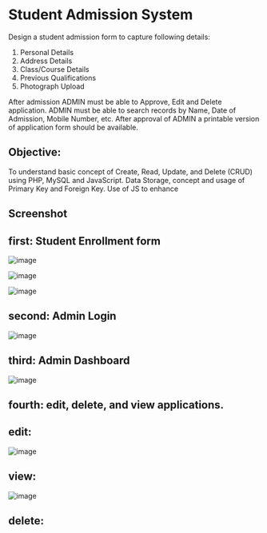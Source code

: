 # Student Admission System 

Design a student admission form to capture following details:
1. Personal Details
2. Address Details
3. Class/Course Details
4. Previous Qualifications
5. Photograph Upload
   
After admission ADMIN must be able to Approve, Edit and Delete application. 
ADMIN must be able to search records by Name, Date of Admission, Mobile Number, etc. 
After approval of ADMIN a printable version of application form should be available. 

## Objective:
To understand basic concept of Create, Read, Update, and Delete (CRUD) using PHP, MySQL and JavaScript. 
Data Storage, concept and usage of Primary Key and Foreign Key. Use of JS to enhance 

## Screenshot 

## first: Student Enrollment form 

![image](https://github.com/harshitjoshi22/student_admission/assets/170124286/8c12e5c3-1b61-45f8-95bb-c3c9d96b2b2f)

![image](https://github.com/harshitjoshi22/student_admission/assets/170124286/001ae4a9-d0c9-4500-bd2c-b0221a87230b)

![image](https://github.com/harshitjoshi22/student_admission/assets/170124286/8eed418d-4eff-479c-a236-fd52554eaf6c)

## second: Admin Login 

![image](https://github.com/harshitjoshi22/student_admission/assets/170124286/789f439d-af81-49b8-b9fa-1a8a6070af7e)

## third: Admin Dashboard 

![image](https://github.com/harshitjoshi22/student_admission/assets/170124286/195b1d04-30ec-4583-af93-f3eff7dbaa21)

## fourth: edit, delete, and view applications.

## edit:

![image](https://github.com/harshitjoshi22/student_admission/assets/170124286/f8b45db1-abc5-4323-aba9-3f840d45574d)

## view:

![image](https://github.com/harshitjoshi22/student_admission/assets/170124286/e4893275-bffd-40b2-8ff0-1897710e56e6)

## delete:







